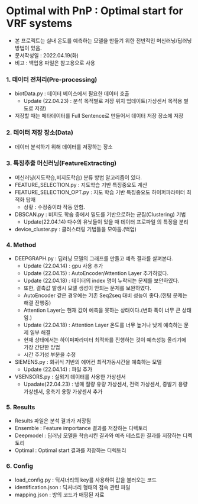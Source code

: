 # Optimal with PnP : Optimal start for VRF systems
* 본 프로젝트는 실내 온도를 예측하는 모델을 만들기 위한 전반적인 머신러닝/딥러닝 방법이 있음.
* 문서작성일 : 2022.04.19(화)
* 비고 : 백업용 파일은 참고용으로 사용

### 1. 데이터 전처리(Pre-processing)
* biotData.py : 데이터 베이스에서 필요한 데이터 호출
  * Update (22.04.23) : 분석 목적별로 저장 위치 업데이트(가상센서 목적용 별도로 저장)
* 저장할 때는 메타데이터를 Full Sentence로 만들어서 데이터 저장 장소에 저장

### 2. 데이터 저장 장소(Data)
* 데이터 분석하기 위해 데이터를 저장하는 장소

### 3. 특징추출 머신러닝(FeatureExtracting)
* 머신러닝(지도학습,비지도학습) 분류 방법 알고리즘이 있다.
* FEATURE_SELECTION.py : 지도학습 기반 특징중요도 계산
* FEATURE_SELECTION_OPT.py : 지도 학습 기반 특징중요도 하이퍼파라미터 최적화 탑재
  * 상황 : 수정중이라 작동 안함. 
* DBSCAN.py : 비지도 학습 중에서 밀도를 기반으로하는 군집(Clustering) 기법 
  * Update(22.04.14) 다수의 유닛들이 있을 때 데이터 프로파일 의 특징을 분리
* device_cluster.py : 클러스터링 기법들을 모아둠.(백업)

### 4. Method
* DEEPGRAPH.py : 딥러닝 모델의 그래프를 만들고 예측 결과를 살펴본다.
  * Update (22.04.14) : gpu 사용 추가
  * Update (22.04.15) : AutoEncoder/Attention Layer 추가하였다.
  * Update (22.04.18) : 데이터의 index 명이 누락되는 문제를 보안하였다. 
  * 또한, 결측값 발생시 모델 생성이 안되는 문제를 보완하였다.
  * AutoEncoder 같은 경우에는 기존 Seq2seq 대비 성능이 좋다.(헌팅 문제는 해결 진행중)
  * Attention Layer는 현재 값이 예측을 못하는 상태이다.(변화 폭이 너무 큰 상태임.)
  * Update (22.04.18) : Attention Layer 온도를 너무 높거나 낮게 예측하는 문제 일부 해결
  * 현재 상태에서는 하이퍼파라미터 최적화를 진행하는 것이 예측성능 올리기에 가장 간단한 방법
  * 시간 주기성 부분을 수정
* SIEMENS.py : 회귀식 기반의 에어컨 최적가동시간을 예측하는 모델
  * Update (22.04.14) : 파일 추가
* VSENSORS.py : 실외기 데이터를 사용한 가상센서
  * Upadate(22.04.23) : 냉매 질량 유량 가상센서, 전력 가상센서, 증발기 용량 가상센서, 응축기 용량 가상센서 추가

### 5. Results
* Results 파일은 분석 결과가 저장됨
* Ensemble : Feature importance 결과를 저장하는 디렉토리
* Deepmodel : 딥러닝 모델을 학습시킨 결과와 예측 테스트한 결과를 저장하는 디렉토리 
* Optimal : Optimal start 결과를 저장하는 디렉토리

### 6. Config
* load_config.py : 딕셔너리의 key를 사용하여 값을 불러오는 코드
* identification.json : 딕셔너리 형태의 접속 관련 파일
* mapping.json : 방의 코드가 매핑된 자료